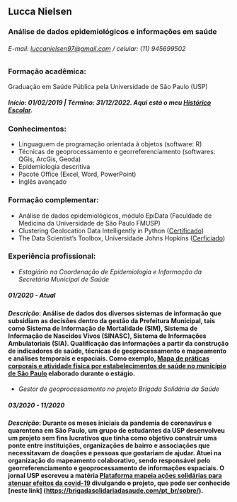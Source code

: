 ## Lucca Nielsen
### Análise de dados epidemiológicos e informações em saúde
###### E-mail: luccanielsen97@gmail.com     /     celular: (11) 945699502

### Formação acadêmica:
Graduação em Saúde Pública pela Universidade de São Paulo (USP)<br> 
<h5> Início: 01/02/2019 | Término: 31/12/2022. Aqui está o meu <a href="https://github.com/Luccan97/Curriculo/blob/main/historicoescolarListar.pdf" target="_blank">Histórico Escolar</a>. </h5>

### Conhecimentos:

- Linguaguem de programação orientada à objetos (software: R)
- Técnicas de geoprocessamento e georreferenciamento (softwares: QGis, ArcGis, Geoda)
- Epidemiologia descritiva
- Pacote Office (Excel, Word, PowerPoint)
- Inglês avançado

### Formação complementar:
- Análise de dados epidemiológicos, módulo EpiData (Faculdade de Medicina da Universidade de São Paulo FMUSP)
- Clustering Geolocation Data Intelligently in Python ([Certificado](https://www.coursera.org/account/accomplishments/certificate/W6BD8XHJXX3Y))
- The Data Scientist’s Toolbox, Universidade Johns Hopkins ([Cerficiado](https://www.coursera.org/account/accomplishments/verify/HGXFJNW43WQZ))

### Experiência profissional:

- *Estagiário na Coordenação de Epidemiologia e Informação da Secretária Municipal de Saúde*
##### 01/2020 - Atual
#### *Descrição*: Análise de dados dos diversos sistemas de informação que subsidiam as decisões dentro da gestão da Prefeitura Municipal, tais como Sistema de Informação de Mortalidade (SIM), Sistema de Informação de Nascidos Vivos (SINASC), Sistema de Informações Ambulatoriais (SIA). Qualificação das informações a partir da construção de indicadores de saúde, técnicas de geoprocessamento e mapeamento e análises temporais e espaciais. Como exemplo, <a href="https://github.com/Luccan97/Curriculo/blob/main/Mapa_praticas_corporais.pdf" target="_blank">Mapa de práticas corporais e atividade física por estabelecimentos de saúde no município de São Paulo</a> elaborado durante o estágio.

- *Gestor de geoprocessamento no projeto Brigada Solidária da Saúde*
##### 03/2020 - 11/2020
#### *Descrição*: Durante os meses iniciais da pandemia de coronavírus e quarentena em São Paulo, um grupo de estudantes da USP desenvolveu um projeto sem fins lucrativos que tinha como objetivo construir uma ponte entre instituições, organizações de bairro e associações que necessitavam de doações e pessoas que gostariam de ajudar. Atuei na organização do mapeamento colaborativo, sendo responsável pelo georreferenciamento e geoprocessamento de informações espaciais. O jornal USP escreveu a matéria [Plataforma mapeia ações solidárias para atenuar efeitos da covid-19](https://jornal.usp.br/universidade/plataforma-mapeia-acoes-solidarias-para-atenuar-efeitos-da-covid-19/) divulgando o projeto, que pode ser conhecido [neste link] (https://brigadasolidariadasaude.com/pt_br/sobre/).



